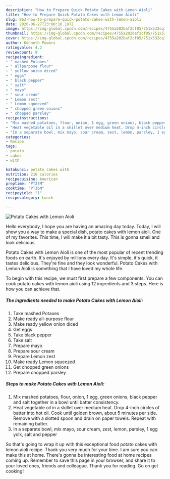 ```yaml
---
description: "How to Prepare Quick Potato Cakes with Lemon Aioli"
title: "How to Prepare Quick Potato Cakes with Lemon Aioli"
slug: 863-how-to-prepare-quick-potato-cakes-with-lemon-aioli
date: 2020-06-27T23:00:10.197Z
image: https://img-global.cpcdn.com/recipes/4755a202baf2cf05/751x532cq70/potato-cakes-with-lemon-aioli-recipe-main-photo.jpg
thumbnail: https://img-global.cpcdn.com/recipes/4755a202baf2cf05/751x532cq70/potato-cakes-with-lemon-aioli-recipe-main-photo.jpg
cover: https://img-global.cpcdn.com/recipes/4755a202baf2cf05/751x532cq70/potato-cakes-with-lemon-aioli-recipe-main-photo.jpg
author: Kenneth Powers
ratingvalue: 4.2
reviewcount: 9
recipeingredient:
- " mashed Potaoes"
- " allpurpose flour"
- " yellow onion diced"
- " eggs"
- " black pepper"
- " salt"
- " mayo"
- " sour cream"
- " Lemon zest"
- " Lemon squeezed"
- " chopped green onions"
- " chopped parsley"
recipeinstructions:
- "Mix mashed potatoes, flour, onion, 1 egg, green onions, black pepper and salt together in a bowl until batter consistency."
- "Heat vegetable oil in a skillet over medium heat. Drop 4-inch circles of batter into hot oil. Cook until golden brown, about 5 minutes per side. Remove with a slotted spoon and drain on paper towels. Repeat with remaining batter."
- "In a separate bowl, mix mayo, sour cream, zest, lemon, parsley, 1 egg yolk, salt and pepper"
categories:
- Recipe
tags:
- potato
- cakes
- with

katakunci: potato cakes with 
nutrition: 216 calories
recipecuisine: American
preptime: "PT27M"
cooktime: "PT36M"
recipeyield: "1"
recipecategory: Lunch

---
```



![Potato Cakes with Lemon Aioli](https://img-global.cpcdn.com/recipes/4755a202baf2cf05/751x532cq70/potato-cakes-with-lemon-aioli-recipe-main-photo.jpg)

Hello everybody, I hope you are having an amazing day today. Today, I will show you a way to make a special dish, potato cakes with lemon aioli. One of my favorites. This time, I will make it a bit tasty. This is gonna smell and look delicious.

Potato Cakes with Lemon Aioli is one of the most popular of recent trending foods on earth. It's enjoyed by millions every day. It's simple, it's quick, it tastes delicious. They're fine and they look wonderful. Potato Cakes with Lemon Aioli is something that I have loved my whole life.




To begin with this recipe, we must first prepare a few components. You can cook potato cakes with lemon aioli using 12 ingredients and 3 steps. Here is how you can achieve that.

<!--inarticleads1-->

##### The ingredients needed to make Potato Cakes with Lemon Aioli:

1. Take  mashed Potaoes
1. Make ready  all-purpose flour
1. Make ready  yellow onion diced
1. Get  eggs
1. Take  black pepper
1. Take  salt
1. Prepare  mayo
1. Prepare  sour cream
1. Prepare  Lemon zest
1. Make ready  Lemon squeezed
1. Get  chopped green onions
1. Prepare  chopped parsley




<!--inarticleads2-->

##### Steps to make Potato Cakes with Lemon Aioli:

1. Mix mashed potatoes, flour, onion, 1 egg, green onions, black pepper and salt together in a bowl until batter consistency.
1. Heat vegetable oil in a skillet over medium heat. Drop 4-inch circles of batter into hot oil. Cook until golden brown, about 5 minutes per side. Remove with a slotted spoon and drain on paper towels. Repeat with remaining batter.
1. In a separate bowl, mix mayo, sour cream, zest, lemon, parsley, 1 egg yolk, salt and pepper




So that's going to wrap it up with this exceptional food potato cakes with lemon aioli recipe. Thank you very much for your time. I am sure you can make this at home. There's gonna be interesting food at home recipes coming up. Remember to save this page in your browser, and share it to your loved ones, friends and colleague. Thank you for reading. Go on get cooking!
